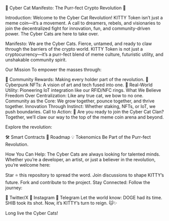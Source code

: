 🐾 Cyber Cat Manifesto: The Purr-fect Crypto Revolution 🚀

Introduction:
Welcome to the Cyber Cat Revolution!
KITTY Token isn’t just a meme coin—it’s a movement. A call to dreamers, rebels, and visionaries to join the decentralized fight for innovation, fun, and community-driven power. The Cyber Cats are here to take over.

Manifesto:
We are the Cyber Cats. Fierce, untamed, and ready to claw through the barriers of the crypto world. KITTY Token is not just a cryptocurrency—it’s a purr-fect blend of meme culture, futuristic utility, and unshakable community spirit.

Our Mission
To empower the masses through:

🚀 Community Rewards: Making every holder part of the revolution.
🌌 Cyberpunk NFTs: A vision of art and tech fused into one.
🐾 Real-World Utility: Pioneering IoT integration like our RFID/NFC rings.
What We Believe
Freedom Over Centralization: Like any true cat, we bow to no one.
Community as the Core: We grow together, pounce together, and thrive together.
Innovation Through Instinct: Whether staking, NFTs, or IoT, we push boundaries.
Call to Action:
🐾 Are you ready to join the Cyber Cat Clan? Together, we’ll claw our way to the top of the meme coin arena and beyond.

Explore the revolution:

🛠️ Smart Contracts
🌌 Roadmap
💡 Tokenomics
Be Part of the Purr-fect Revolution.

How You Can Help:
The Cyber Cats are always looking for talented minds. Whether you’re a developer, an artist, or just a believer in the revolution, you’re welcome here:

Star ⭐ this repository to spread the word.
Join discussions to shape KITTY’s future.
Fork and contribute to the project.
Stay Connected:
Follow the journey:

🐾 Twitter/X
🐾 Instagram
🐾 Telegram
Let the world know: DOGE had its time. SHIB took its shot. Now, it’s KITTY’s turn to reign. 🐱✨

Long live the Cyber Cats!
